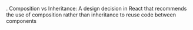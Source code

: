 . Composition vs Inheritance: A design decision in React that recommends the use of composition rather than inheritance to reuse code between components